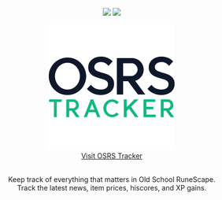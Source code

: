 <p align="center">
  <a href="https://github.com/osrs-tracker/osrs-tracker-web/actions/workflows/nodejs.yml"><img src="https://github.com/osrs-tracker/osrs-tracker-web/actions/workflows/nodejs.yml/badge.svg" /></a>
  <a href="https://github.com/osrs-tracker/osrs-tracker-web/issues"><img src="https://img.shields.io/github/issues/osrs-tracker/osrs-tracker-web.svg" /></a>
</p>

<div align="center">
  <a href="https://osrs-tracker.freekmencke.com">
    <picture>
      <source media="(prefers-color-scheme: dark)" srcset="src/favicon-dark.png">
      <img alt="OSRS Tracker" src="src/favicon.png">
    </picture>
    <div>Visit OSRS Tracker</div>
  </a>

  <br />

  <p align="center">Keep track of everything that matters in Old School RuneScape. <br>Track the latest news, item prices, hiscores, and XP gains.</p>
</div>

